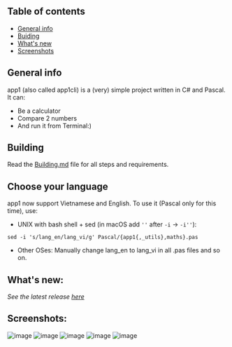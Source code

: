 ## Table of contents
* [General info](#general-info)
* [Buiding](#building)
* [What's new](#whats-new)
* [Screenshots](#screenshots)

## General info
app1 (also called app1cli) is a (very) simple project written in C# and Pascal. It can:
* Be a calculator
* Compare 2 numbers
* And run it from Terminal:)
	
## Building
Read the [Building.md](Building.md) file for all steps and requirements.

## Choose your language
app1 now support Vietnamese and English. To use it (Pascal only for this time), use:
* UNIX with bash shell + sed (in macOS add ```''``` after ```-i``` -> ```-i''```): 
```
sed -i 's/lang_en/lang_vi/g' Pascal/{app1{,_utils},maths}.pas
```
* Other OSes: Manually change lang_en to lang_vi in all .pas files and so on.

## What's new:
*See the latest release [here](https://github.com/lebao3105/app1cli/releases/)*

## Screenshots:
![image](https://user-images.githubusercontent.com/77564176/139211727-06351e51-9b6b-4363-be7d-109b0597bca6.png)
![image](https://user-images.githubusercontent.com/77564176/138020987-e248b913-0680-40eb-8e90-d71848780e3f.png)
![image](https://user-images.githubusercontent.com/77564176/139212160-2cfd1b74-0f59-444d-af8f-517d3e5475df.png)
![image](https://user-images.githubusercontent.com/77564176/139212433-a15929d2-7e75-45b8-b764-f702242a56bc.png)
![image](https://user-images.githubusercontent.com/77564176/139212736-f8670679-9d78-4b28-be0b-cbc20dbb9c77.png)

